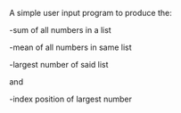A simple user input program to produce the: 

-sum of all numbers in a list

-mean of all numbers in same list

-largest number of said list

and

-index position of largest number
